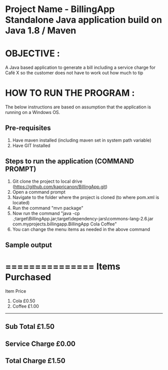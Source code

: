# Project Name - BillingApp Standalone Java application  build on Java 1.8 / Maven

OBJECTIVE :
===========
A Java based application to generate a bill including a service charge for Café X so the customer does not have to work out how much to tip


HOW TO RUN THE PROGRAM :
========================

The below instructions are based on assumption that the application is running on a Windows OS.

Pre-requisites
--------------
1. Have maven installed (including maven set in system path variable)
2. Have GIT Installed


Steps to run the application (COMMAND PROMPT)
---------------------------------------------
1. Git clone the project to local drive (https://github.com/kapricanon/BillingApp.git)
2. Open a command prompt
3. Navigate to the folder where the project is cloned (to where pom.xml is located)
4. Run the command "mvn package"
5. Now run the command "java -cp .;target\BillingApp.jar;target\dependency-jars\commons-lang-2.6.jar com.myprojects.billingapp.BillingApp Cola Coffee"
6. You can change the menu items as needed in the above command


Sample output
-------------

===============
Items Purchased
===============
 Item                    Price

 1. Cola                 £0.50
 2. Coffee               £1.00
--------------------
Sub Total                £1.50
--------------------
Service Charge            £0.00
--------------------
Total Charge              £1.50
--------------------